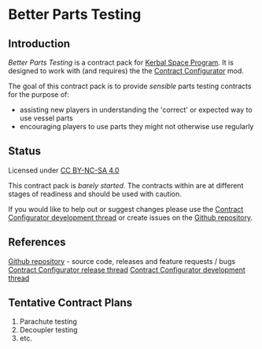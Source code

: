 # Better Parts Testing

## Introduction

*Better Parts Testing* is a contract pack for [Kerbal Space Program][2]. It is designed to work with (and requires) the the [Contract Configurator][3] mod.

The goal of this contract pack is to provide *sensible* parts testing contracts for the purpose of:
* assisting new players in understanding the 'correct' or expected way to use vessel parts
* encouraging players to use parts they might not otherwise use regularly

## Status 

Licensed under [CC BY-NC-SA 4.0][1]

This contract pack is *barely started*. The contracts within are at different
stages of readiness and should be used with caution. 

If you would like to help out or suggest changes please use the [Contract Configurator development thread][4] or create issues on the [Github repository][5].

## References

[Github repository][5] - source code, releases and feature requests / bugs
[Contract Configurator release thread][3]
[Contract Configurator development thread][4]

## Tentative Contract Plans

1. Parachute testing
2. Decoupler testing
3. etc.

[1]: https://creativecommπons.org/licenses/by-nc-sa/4.0/legalcode
[2]: https://kerbalspaceprogram.com/
[3]: http://forum.kerbalspaceprogram.com/threads/101604-0-90-Contract-Configurator-v0-5-5-2015-01-13
[4]: http://forum.kerbalspaceprogram.com/threads/107661-Contract-Packs-for-Contract-Configurator-General-Thread
[5]: https://github.com/bendavieshe3/ksp-cc-better-parts-testing